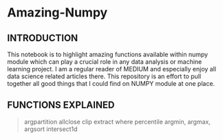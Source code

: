 # Amazing-Numpy

## INTRODUCTION
This notebook is to highlight amazing functions available within numpy module which can play a crucial role in any data analysis or machine learning project. 
I am a regular reader of MEDIUM and especially enjoy all data science related articles there. This repository is an effort to pull together all good things
that I could find on NUMPY module at one place. 

## FUNCTIONS EXPLAINED

> argpartition
> allclose
> clip
> extract
> where
> percentile
> argmin, argmax, argsort
> intersect1d

